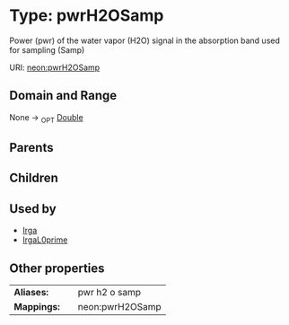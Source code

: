
# Type: pwrH2OSamp


Power (pwr) of the water vapor (H2O) signal in the absorption band used for sampling (Samp)

URI: [neon:pwrH2OSamp](https://data.neonscience.org/pwrH2OSamp)


## Domain and Range

None ->  <sub>OPT</sub> [Double](types/Double.md)

## Parents


## Children


## Used by

 * [Irga](Irga.md)
 * [IrgaL0prime](IrgaL0prime.md)

## Other properties

|  |  |  |
| --- | --- | --- |
| **Aliases:** | | pwr h2 o samp |
| **Mappings:** | | neon:pwrH2OSamp |

